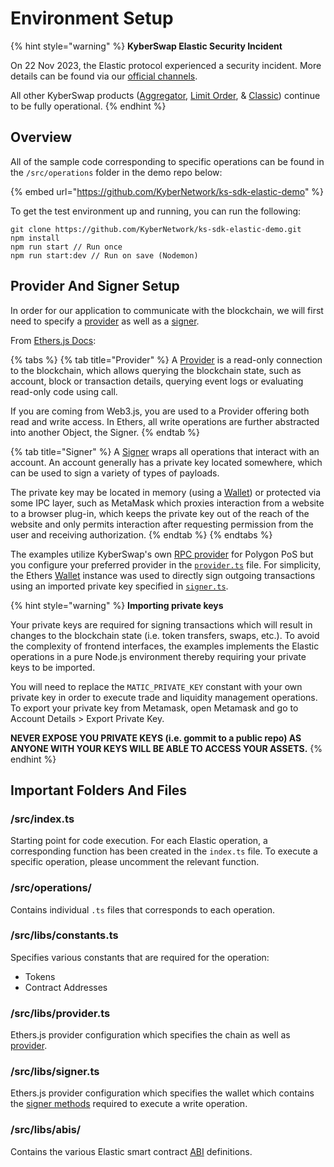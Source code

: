 # Environment Setup

{% hint style="warning" %}
**KyberSwap Elastic Security Incident**

On 22 Nov 2023, the Elastic protocol experienced a security incident. More details can be found via our [official channels](https://x.com/KyberNetwork?s=20).

All other KyberSwap products ([Aggregator](../../../kyberswap-solutions/kyberswap-aggregator/), [Limit Order](../../../kyberswap-solutions/limit-order/), & [Classic](../../kyberswap-classic/)) continue to be fully operational.
{% endhint %}

## Overview

All of the sample code corresponding to specific operations can be found in the `/src/operations` folder in the demo repo below:

{% embed url="https://github.com/KyberNetwork/ks-sdk-elastic-demo" %}

To get the test environment up and running, you can run the following:

```
git clone https://github.com/KyberNetwork/ks-sdk-elastic-demo.git
npm install
npm run start // Run once
npm run start:dev // Run on save (Nodemon)
```

## Provider And Signer Setup

In order for our application to communicate with the blockchain, we will first need to specify a [provider](https://docs.ethers.org/v6/api/providers/#Provider) as well as a [signer](https://docs.ethers.org/v6/api/providers/#Signer).

From [Ethers.js Docs](https://docs.ethers.org/v6/getting-started/):

{% tabs %}
{% tab title="Provider" %}
A [Provider](https://docs.ethers.org/v6/api/providers/#Provider) is a read-only connection to the blockchain, which allows querying the blockchain state, such as account, block or transaction details, querying event logs or evaluating read-only code using call.

If you are coming from Web3.js, you are used to a Provider offering both read and write access. In Ethers, all write operations are further abstracted into another Object, the Signer.
{% endtab %}

{% tab title="Signer" %}
A [Signer](https://docs.ethers.org/v6/api/providers/#Signer) wraps all operations that interact with an account. An account generally has a private key located somewhere, which can be used to sign a variety of types of payloads.

The private key may be located in memory (using a [Wallet](https://docs.ethers.org/v6/api/wallet/#Wallet)) or protected via some IPC layer, such as MetaMask which proxies interaction from a website to a browser plug-in, which keeps the private key out of the reach of the website and only permits interaction after requesting permission from the user and receiving authorization.
{% endtab %}
{% endtabs %}

The examples utilize KyberSwap's own [RPC provider](https://polygon.kyberengineering.io/) for Polygon PoS but you configure your preferred provider in the [`provider.ts`](https://github.com/KyberNetwork/ks-sdk-elastic-demo/blob/main/src/libs/provider.ts) file. For simplicity, the Ethers [Wallet](https://docs.ethers.org/v6/api/wallet/) instance was used to directly sign outgoing transactions using an imported private key specified in [`signer.ts`](https://github.com/KyberNetwork/ks-sdk-elastic-demo/blob/main/src/libs/signer.ts).

{% hint style="warning" %}
**Importing private keys**

Your private keys are required for signing transactions which will result in changes to the blockchain state (i.e. token transfers, swaps, etc.). To avoid the complexity of frontend interfaces, the examples implements the Elastic operations in a pure Node.js environment thereby requiring your private keys to be imported.

You will need to replace the `MATIC_PRIVATE_KEY` constant with your own private key in order to execute trade and liquidity management operations. To export your private key from Metamask, open Metamask and go to Account Details > Export Private Key.

**NEVER EXPOSE YOU PRIVATE KEYS (i.e. gommit to a public repo) AS ANYONE WITH YOUR KEYS WILL BE ABLE TO ACCESS YOUR ASSETS.**
{% endhint %}

## Important Folders And Files

### /src/index.ts

Starting point for code execution. For each Elastic operation, a corresponding function has been created in the `index.ts` file.  To execute a specific operation, please uncomment the relevant function.&#x20;

### /src/operations/

Contains individual `.ts` files that corresponds to each operation.&#x20;

### /src/libs/constants.ts

Specifies various constants that are required for the operation:

* Tokens
* Contract Addresses

### /src/libs/provider.ts

Ethers.js provider configuration which specifies the chain as well as [provider](https://docs.ethers.org/v5/api/providers/).

### /src/libs/signer.ts

Ethers.js provider configuration which specifies the wallet which contains the [signer methods](https://docs.ethers.org/v5/api/signer/) required to execute a write operation.

### /src/libs/abis/

Contains the various Elastic smart contract [ABI](https://docs.soliditylang.org/en/latest/abi-spec.html) definitions.
